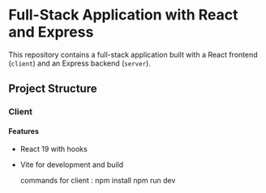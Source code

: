 # Full-Stack Application with React and Express

This repository contains a full-stack application built with a React frontend (`client`) and an Express backend (`server`).

## Project Structure
### Client

#### Features
- React 19 with hooks
- Vite for development and build

  commands for client : 
  npm install
  npm run dev
